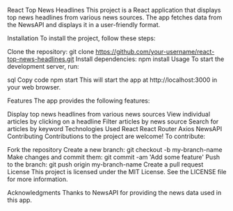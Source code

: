 React Top News Headlines
This project is a React application that displays top news headlines from various news sources. The app fetches data from the NewsAPI and displays it in a user-friendly format.

Installation
To install the project, follow these steps:

Clone the repository: git clone https://github.com/your-username/react-top-news-headlines.git
Install dependencies: npm install
Usage
To start the development server, run:

sql
Copy code
npm start
This will start the app at http://localhost:3000 in your web browser.

Features
The app provides the following features:

Display top news headlines from various news sources
View individual articles by clicking on a headline
Filter articles by news source
Search for articles by keyword
Technologies Used
React
React Router
Axios
NewsAPI
Contributing
Contributions to the project are welcome! To contribute:

Fork the repository
Create a new branch: git checkout -b my-branch-name
Make changes and commit them: git commit -am 'Add some feature'
Push to the branch: git push origin my-branch-name
Create a pull request
License
This project is licensed under the MIT License. See the LICENSE file for more information.

Acknowledgments
Thanks to NewsAPI for providing the news data used in this app.
